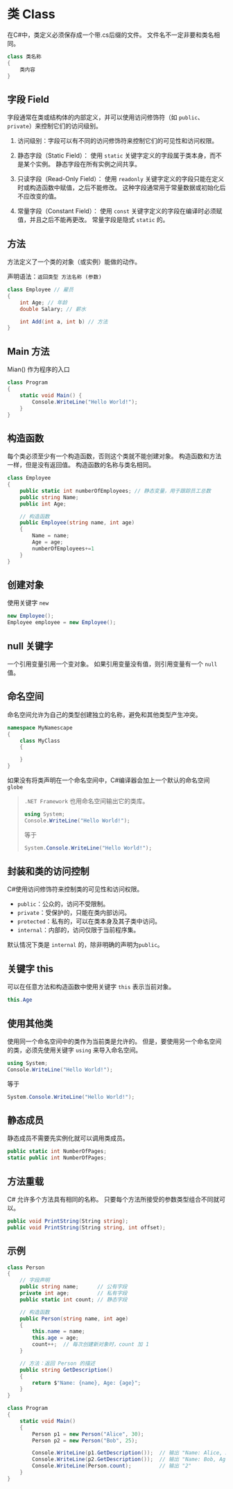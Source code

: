 # 类 Class

在C#中，类定义必须保存成一个带.cs后缀的文件。
文件名不一定非要和类名相同。

```cs
class 类名称
{
    类内容
}
```

## 字段 Field

字段通常在类或结构体的内部定义，并可以使用访问修饰符（如 `public`、`private`）来控制它们的访问级别。

1. 访问级别：字段可以有不同的访问修饰符来控制它们的可见性和访问权限。

2. 静态字段（Static Field）：
使用 `static` 关键字定义的字段属于类本身，而不是某个实例。
静态字段在所有实例之间共享。

3. 只读字段（Read-Only Field）：
使用 `readonly` 关键字定义的字段只能在定义时或构造函数中赋值，之后不能修改。
这种字段通常用于常量数据或初始化后不应改变的值。

4. 常量字段（Constant Field）：
使用 `const` 关键字定义的字段在编译时必须赋值，并且之后不能再更改。
常量字段是隐式 `static` 的。

## 方法

方法定义了一个类的对象（或实例）能做的动作。

声明语法：`返回类型 方法名称 (参数)`

```cs
class Employee // 雇员
{
    int Age; // 年龄
    double Salary; // 薪水

    int Add(int a, int b) // 方法
}
```

## Main 方法

Mian() 作为程序的入口

```cs
class Program
{
    static void Main() {
        Console.WriteLine("Hello World!");
    }
}
```

## 构造函数

每个类必须至少有一个构造函数，否则这个类就不能创建对象。
构造函数和方法一样，但是没有返回值。
构造函数的名称与类名相同。

```cs
class Employee
{
    public static int numberOfEmployees; // 静态变量，用于跟踪员工总数
    public string Name;
    public int Age;

    // 构造函数
    public Employee(string name, int age)
    {
        Name = name;
        Age = age;
        numberOfEmployees+=1
    }
}
```

## 创建对象

使用关键字 `new`

```cs
new Employee();
Employee employee = new Employee();
```

## null 关键字

一个引用变量引用一个变对象。
如果引用变量没有值，则引用变量有一个 `null` 值。

## 命名空间

命名空间允许为自己的类型创建独立的名称，避免和其他类型产生冲突。

```cs
namespace MyNamescape
{
    class MyClass
    {

    }
}
```

如果没有将类声明在一个命名空间中，C#编译器会加上一个默认的命名空间 `globe`

> `.NET Framework` 也用命名空间输出它的类库。
>
>```cs
>using System;
>Console.WriteLine("Hello World!");
>```
>
>等于
>
>```cs
>System.Console.WriteLine("Hello World!");
>```

## 封装和类的访问控制

C#使用访问修饰符来控制类的可见性和访问权限。

- `public`：公众的，访问不受限制。
- `private`：受保护的，只能在类内部访问。
- `protected`：私有的，可以在类本身及其子类中访问。
- `internal`：内部的，访问仅限于当前程序集。

默认情况下类是 `internal` 的，除非明确的声明为`public`。

## 关键字 this

可以在任意方法和构造函数中使用关键字 `this` 表示当前对象。

```cs
this.Age
```

## 使用其他类

使用同一个命名空间中的类作为当前类是允许的。
但是，要使用另一个命名空间的类，必须先使用关键字 `using` 来导入命名空间。

```cs
using System;
Console.WriteLine("Hello World!");
```

等于

```cs
System.Console.WriteLine("Hello World!");
```

## 静态成员

静态成员不需要先实例化就可以调用类成员。

```cs
public static int NumberOfPages;
static public int NumberOfPages;
```

## 方法重载

C# 允许多个方法具有相同的名称。
只要每个方法所接受的参数类型组合不同就可以。

```cs
public void PrintString(String string);
public void PrintString(String string, int offset);
```

## 示例

```cs
class Person
{
    // 字段声明
    public string name;      // 公有字段
    private int age;         // 私有字段
    public static int count; // 静态字段

    // 构造函数
    public Person(string name, int age)
    {
        this.name = name;
        this.age = age;
        count++;  // 每次创建新对象时，count 加 1
    }

    // 方法：返回 Person 的描述
    public string GetDescription()
    {
        return $"Name: {name}, Age: {age}";
    }
}

class Program
{
    static void Main()
    {
        Person p1 = new Person("Alice", 30);
        Person p2 = new Person("Bob", 25);

        Console.WriteLine(p1.GetDescription());  // 输出 "Name: Alice, Age: 30"
        Console.WriteLine(p2.GetDescription());  // 输出 "Name: Bob, Age: 25"
        Console.WriteLine(Person.count);         // 输出 "2"
    }
}
```
